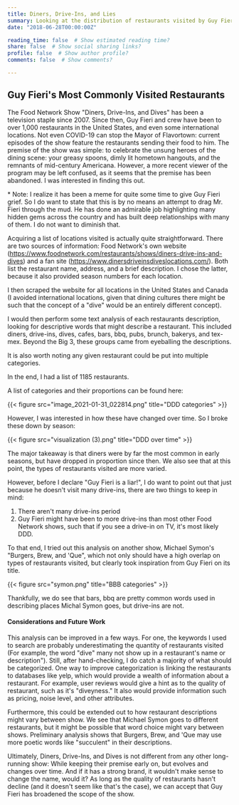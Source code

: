 ```yaml
---
title: Diners, Drive-Ins, and Lies
summary: Looking at the distribution of restaurants visited by Guy Fieri in his show "Diner's, Drive-Ins, and Dives."
date: "2018-06-28T00:00:00Z"

reading_time: false  # Show estimated reading time?
share: false  # Show social sharing links?
profile: false  # Show author profile?
comments: false  # Show comments?

---
```


## Guy Fieri's Most Commonly Visited Restaurants

The Food Network Show "Diners, Drive-Ins, and Dives" has been a television staple since 2007. Since then, Guy Fieri and crew have been to over 1,000 restaurants in the United States, and even some international locations. Not even COVID-19 can stop the Mayor of Flavortown: current episodes of the show feature the restaurants sending their food to him. The premise of the show was simple: to celebrate the unsung heroes of the dining scene: your greasy spoons, dimly lit hometown hangouts, and the remnants of mid-century Americana. However, a more recent viewer of the program may be left confused, as it seems that the premise has been abandoned. I was interested in finding this out.

\* Note: I realize it has been a meme for quite some time to give Guy Fieri grief. So I do want to state that this is by no means an attempt to drag Mr. Fieri through the mud. He has done an admirable job highlighting many hidden gems across the country and has built deep relationships with many of them. I do not want to diminish that.

Acquiring a list of locations visited is actually quite straightforward. There are two sources of information: Food Network's own website (https://www.foodnetwork.com/restaurants/shows/diners-drive-ins-and-dives) and a fan site (https://www.dinersdriveinsdiveslocations.com/). Both list the restaurant  name, address, and a brief description. I chose the latter, because it also provided season numbers for each location. 

I then scraped the website for all locations in the United States and Canada (I avoided international locations, given that dining cultures there might be such that the concept of a "dive" would be an entirely different concept). 

I would then perform some text analysis of each restaurants description, looking for descriptive words that might describe a restaurant. This included diners, drive-ins, dives, cafes, bars, bbq, pubs, brunch, bakerys, and tex-mex. Beyond the Big 3, these groups came from eyeballing the descriptions. 

It is also worth noting any given restaurant could be put into multiple categories.


In the end, I had a list of 1185 restaurants.

A list of categories and their proportions can be found here:

{{< figure src="image_2021-01-31_022814.png" title="DDD categories" >}}

However, I was interested in how these have changed over time. So I broke these down by season:


{{< figure src="visualization (3).png" title="DDD over time" >}}

The major takeaway is that diners were by far the most common in early seasons, but have dropped in proportion since then. We also see that at this point, the types of restaurants visited are more varied.

However, before I declare "Guy Fieri is a liar!", I do want to point out that just because he doesn't visit many drive-ins, there are two things to keep in mind:

1. There aren't many drive-ins period
2. Guy Fieri might have been to more drive-ins than most other Food Network shows, such that if you see a drive-in on TV, it's most likely DDD.

To that end, I tried out this analysis on another show, Michael Symon's "Burgers, Brew, and 'Que", which not only should have a high overlap on types of restaurants visited, but clearly took inspiration from Guy Fieri on its title.


{{< figure src="symon.png" title="BBB categories" >}}

Thankfully, we do see that bars, bbq are pretty common words used in describing places Michal Symon goes, but drive-ins are not.

#### Considerations and Future Work

This analysis can be improved in a few ways. For one, the keywords I used to search are probably underestimating the quantity of restaurants visited (For example, the word "dive" many not show up in a restaurant's name or description"). Still, after hand-checking, I do catch a majority of what should be categorized. One way to improve categorization is linking the restaurants to databases like yelp, which would provide a wealth of information about a restaurant. For example, user reviews would give a hint as to the quality of restaurant, such as it's "diveyness." It also would provide information such as pricing, noise level, and other attributes. 

Furthermore, this could be extended out to how restaurant descriptions might vary between show. We see that Michael Symon goes to different restaurants, but it might be possible that word choice might vary between shows. Preliminary analysis shows that Burgers, Brew, and 'Que may use more poetic words like "succulent" in their descriptions. 

Ultimately, Diners, Drive-Ins, and Dives is not different from any other long-running show: While keeping their premise early on, but evolves and changes over time. And if it has a strong brand, it wouldn't make sense to change the name, would it? As long as the quality of restaurants hasn't decline (and it doesn't seem like that's the case), we can accept that Guy Fieri has broadened the scope of the show. 
